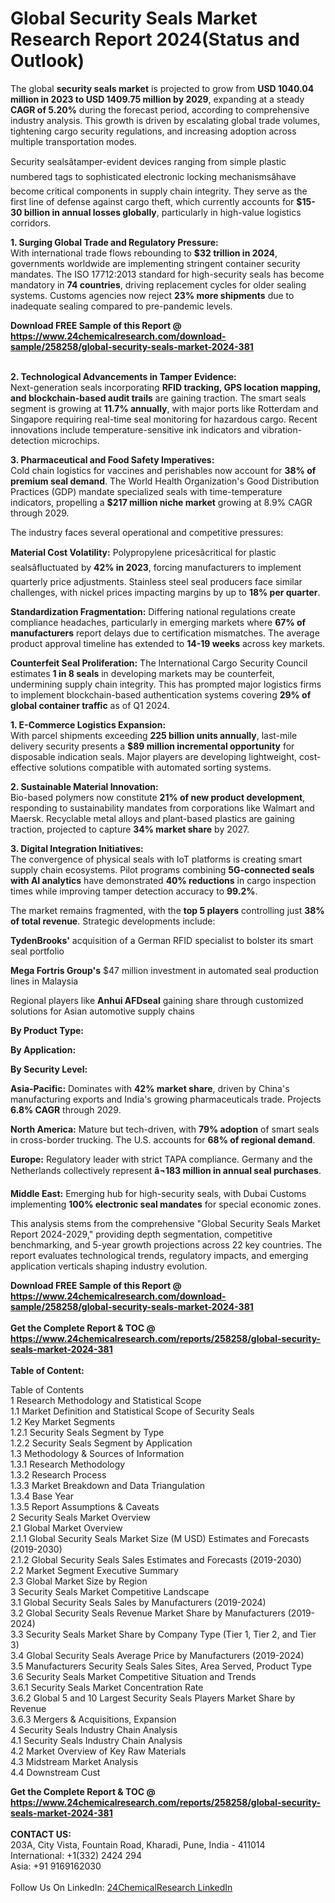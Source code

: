 <h1>Global Security Seals Market Research Report 2024(Status and Outlook)</h1><p>The global <strong>security seals market</strong> is projected to grow from <strong>USD 1040.04 million in 2023 to USD 1409.75 million by 2029</strong>, expanding at a steady <strong>CAGR of 5.20%</strong> during the forecast period, according to comprehensive industry analysis. This growth is driven by escalating global trade volumes, tightening cargo security regulations, and increasing adoption across multiple transportation modes.</p><p>Security sealsâtamper-evident devices ranging from simple plastic numbered tags to sophisticated electronic locking mechanismsâhave become critical components in supply chain integrity. They serve as the first line of defense against cargo theft, which currently accounts for <strong>$15-30 billion in annual losses globally</strong>, particularly in high-value logistics corridors.</p><p><strong>1. Surging Global Trade and Regulatory Pressure:</strong><br>
With international trade flows rebounding to <strong>$32 trillion in 2024</strong>, governments worldwide are implementing stringent container security mandates. The ISO 17712:2013 standard for high-security seals has become mandatory in <strong>74 countries</strong>, driving replacement cycles for older sealing systems. Customs agencies now reject <strong>23% more shipments</strong> due to inadequate sealing compared to pre-pandemic levels.</p><div><b>Download FREE Sample of this Report @ 
            <a href="https://www.24chemicalresearch.com/download-sample/258258/global-security-seals-market-2024-381">
            https://www.24chemicalresearch.com/download-sample/258258/global-security-seals-market-2024-381</a></b></div><br><p><strong>2. Technological Advancements in Tamper Evidence:</strong><br>
Next-generation seals incorporating <strong>RFID tracking, GPS location mapping, and blockchain-based audit trails</strong> are gaining traction. The smart seals segment is growing at <strong>11.7% annually</strong>, with major ports like Rotterdam and Singapore requiring real-time seal monitoring for hazardous cargo. Recent innovations include temperature-sensitive ink indicators and vibration-detection microchips.</p><p><strong>3. Pharmaceutical and Food Safety Imperatives:</strong><br>
Cold chain logistics for vaccines and perishables now account for <strong>38% of premium seal demand</strong>. The World Health Organization's Good Distribution Practices (GDP) mandate specialized seals with time-temperature indicators, propelling a <strong>$217 million niche market</strong> growing at 8.9% CAGR through 2029.</p><p>The industry faces several operational and competitive pressures:</p><p><strong>Material Cost Volatility:</strong> Polypropylene pricesâcritical for plastic sealsâfluctuated by <strong>42% in 2023</strong>, forcing manufacturers to implement quarterly price adjustments. Stainless steel seal producers face similar challenges, with nickel prices impacting margins by up to <strong>18% per quarter</strong>.</p><p><strong>Standardization Fragmentation:</strong> Differing national regulations create compliance headaches, particularly in emerging markets where <strong>67% of manufacturers</strong> report delays due to certification mismatches. The average product approval timeline has extended to <strong>14-19 weeks</strong> across key markets.</p><p><strong>Counterfeit Seal Proliferation:</strong> The International Cargo Security Council estimates <strong>1 in 8 seals</strong> in developing markets may be counterfeit, undermining supply chain integrity. This has prompted major logistics firms to implement blockchain-based authentication systems covering <strong>29% of global container traffic</strong> as of Q1 2024.</p><p><strong>1. E-Commerce Logistics Expansion:</strong><br>
With parcel shipments exceeding <strong>225 billion units annually</strong>, last-mile delivery security presents a <strong>$89 million incremental opportunity</strong> for disposable indication seals. Major players are developing lightweight, cost-effective solutions compatible with automated sorting systems.</p><p><strong>2. Sustainable Material Innovation:</strong><br>
Bio-based polymers now constitute <strong>21% of new product development</strong>, responding to sustainability mandates from corporations like Walmart and Maersk. Recyclable metal alloys and plant-based plastics are gaining traction, projected to capture <strong>34% market share</strong> by 2027.</p><p><strong>3. Digital Integration Initiatives:</strong><br>
The convergence of physical seals with IoT platforms is creating smart supply chain ecosystems. Pilot programs combining <strong>5G-connected seals with AI analytics</strong> have demonstrated <strong>40% reductions</strong> in cargo inspection times while improving tamper detection accuracy to <strong>99.2%</strong>.</p><p>The market remains fragmented, with the <strong>top 5 players</strong> controlling just <strong>38% of total revenue</strong>. Strategic developments include:</p><p><strong>TydenBrooks'</strong> acquisition of a German RFID specialist to bolster its smart seal portfolio</p><p><strong>Mega Fortris Group's</strong> $47 million investment in automated seal production lines in Malaysia</p><p>Regional players like <strong>Anhui AFDseal</strong> gaining share through customized solutions for Asian automotive supply chains</p><p><strong>By Product Type:</strong></p><p><strong>By Application:</strong></p><p><strong>By Security Level:</strong></p><p><strong>Asia-Pacific:</strong> Dominates with <strong>42% market share</strong>, driven by China's manufacturing exports and India's growing pharmaceuticals trade. Projects <strong>6.8% CAGR</strong> through 2029.</p><p><strong>North America:</strong> Mature but tech-driven, with <strong>79% adoption</strong> of smart seals in cross-border trucking. The U.S. accounts for <strong>68% of regional demand</strong>.</p><p><strong>Europe:</strong> Regulatory leader with strict TAPA compliance. Germany and the Netherlands collectively represent <strong>â¬183 million in annual seal purchases</strong>.</p><p><strong>Middle East:</strong> Emerging hub for high-security seals, with Dubai Customs implementing <strong>100% electronic seal mandates</strong> for special economic zones.</p><p>This analysis stems from the comprehensive "Global Security Seals Market Report 2024-2029," providing depth segmentation, competitive benchmarking, and 5-year growth projections across 22 key countries. The report evaluates technological trends, regulatory impacts, and emerging application verticals shaping industry evolution.</p><div><b>Download FREE Sample of this Report @ 
            <a href="https://www.24chemicalresearch.com/download-sample/258258/global-security-seals-market-2024-381">
            https://www.24chemicalresearch.com/download-sample/258258/global-security-seals-market-2024-381</a></b></div><br><div><b>Get the Complete Report & TOC @ 
            <a href="https://www.24chemicalresearch.com/reports/258258/global-security-seals-market-2024-381">
            https://www.24chemicalresearch.com/reports/258258/global-security-seals-market-2024-381</a></b></div><br>
            <b>Table of Content:</b><p>Table of Contents<br />
1 Research Methodology and Statistical Scope<br />
1.1 Market Definition and Statistical Scope of Security Seals<br />
1.2 Key Market Segments<br />
1.2.1 Security Seals Segment by Type<br />
1.2.2 Security Seals Segment by Application<br />
1.3 Methodology & Sources of Information<br />
1.3.1 Research Methodology<br />
1.3.2 Research Process<br />
1.3.3 Market Breakdown and Data Triangulation<br />
1.3.4 Base Year<br />
1.3.5 Report Assumptions & Caveats<br />
2 Security Seals Market Overview<br />
2.1 Global Market Overview<br />
2.1.1 Global Security Seals Market Size (M USD) Estimates and Forecasts (2019-2030)<br />
2.1.2 Global Security Seals Sales Estimates and Forecasts (2019-2030)<br />
2.2 Market Segment Executive Summary<br />
2.3 Global Market Size by Region<br />
3 Security Seals Market Competitive Landscape<br />
3.1 Global Security Seals Sales by Manufacturers (2019-2024)<br />
3.2 Global Security Seals Revenue Market Share by Manufacturers (2019-2024)<br />
3.3 Security Seals Market Share by Company Type (Tier 1, Tier 2, and Tier 3)<br />
3.4 Global Security Seals Average Price by Manufacturers (2019-2024)<br />
3.5 Manufacturers Security Seals Sales Sites, Area Served, Product Type<br />
3.6 Security Seals Market Competitive Situation and Trends<br />
3.6.1 Security Seals Market Concentration Rate<br />
3.6.2 Global 5 and 10 Largest Security Seals Players Market Share by Revenue<br />
3.6.3 Mergers & Acquisitions, Expansion<br />
4 Security Seals Industry Chain Analysis<br />
4.1 Security Seals Industry Chain Analysis<br />
4.2 Market Overview of Key Raw Materials<br />
4.3 Midstream Market Analysis<br />
4.4 Downstream Cust</p><div><b>Get the Complete Report & TOC @ 
            <a href="https://www.24chemicalresearch.com/reports/258258/global-security-seals-market-2024-381">
            https://www.24chemicalresearch.com/reports/258258/global-security-seals-market-2024-381</a></b></div><br><b>CONTACT US:</b><br>
            203A, City Vista, Fountain Road, Kharadi, Pune, India - 411014<br>
            International: +1(332) 2424 294<br>
            Asia: +91 9169162030 <br><br>
            Follow Us On LinkedIn: <a href="https://www.linkedin.com/company/24chemicalresearch/">24ChemicalResearch LinkedIn</a>